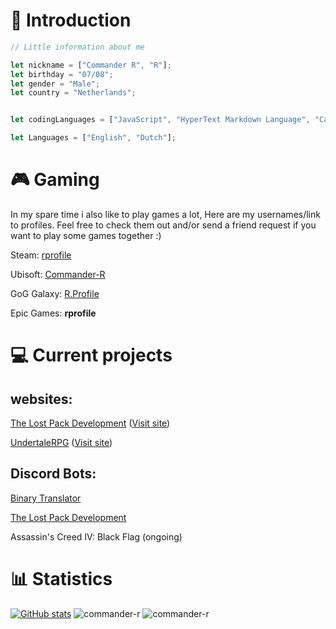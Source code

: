 # 👋 Introduction
```js
// Little information about me

let nickname = ["Commander R", "R"];
let birthday = "07/08";
let gender = "Male";
let country = "Netherlands";


let codingLanguages = ["JavaScript", "HyperText Markdown Language", "Cascading Style Sheets", "Embedded JavaScript"];

let Languages = ["English", "Dutch"];
```

# 🎮 Gaming
In my spare time i also like to play games a lot, Here are my usernames/link to profiles. Feel free to check them out and/or send a friend request if you want to play some games together :)

Steam: [rprofile](https://steamcommunity.com/id/rprofile/)

Ubisoft: [Commander-R](https://ubisoftconnect.com/en-US/profile/commander-r/)

GoG Galaxy: [R.Profile](https://www.gog.com/u/R.Profile)

Epic Games: **rprofile**

# 💻 Current projects

## websites:

[The Lost Pack Development](https://github.com/The-Lost-Pack-Development/lost-pack.xyz) ([Visit site](https://lost-pack.xyz))

[UndertaleRPG](https://github.com/Undertale-RPG/Undertale-RPG-website) ([Visit site](https://undertalerpg.monster))

## Discord Bots:

[Binary Translator](https://github.com/The-Lost-Pack-Development/Binary-translator)

[The Lost Pack Development](https://github.com/The-Lost-Pack-Development/Lost-Pack-Discord-Bot)

Assassin's Creed IV: Black Flag (ongoing)




# 📊 Statistics

[![GitHub stats](https://github-readme-stats.vercel.app/api?username=commander-r&theme=tokyonight&show_icons=true&include_all_commits=true&count_private=true)](https://github.com/commander-r)
![commander-r](https://github-readme-stats.vercel.app/api/top-langs?username=commander-r&show_icons=true&locale=en&layout=compact&theme=vue-dark)
![commander-r](https://github-readme-streak-stats.herokuapp.com/?user=commander-r&theme=vue-dark)
